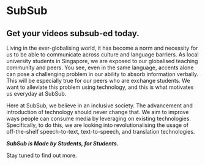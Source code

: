 # SubSub
## Get your videos subsub-ed today.

Living in the ever-globalising world, it has become a norm and necessity for us to be able to communicate across culture and language barriers. As local university students in Singapore, we are exposed to our globalised teaching community and peers. You see, even in the same language, accents alone can pose a challenging problem in our ability to absorb information verbally. This will be especially true for our peers who are exchange students. We want to alleviate this problem using technology, and this is what motivates us everyday at SubSub.

Here at SubSub, we believe in an inclusive society. The advancement and introduction of technology should never change that. We aim to improve ways people can consume media by leveraging on existing technologies. Specifically, to do this, we are looking into revolutionalising the usage of off-the-shelf speech-to-text, text-to-speech, and translation technologies.

**_SubSub is Made by Students, for Students._**

Stay tuned to find out more.
